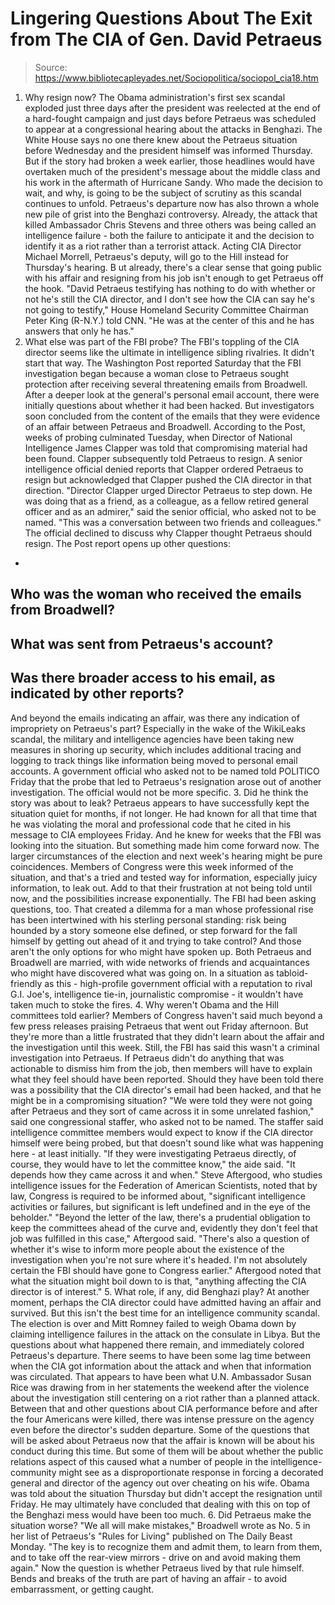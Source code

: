 # Lingering Questions About The Exit from The CIA of Gen. David Petraeus

> Source: https://www.bibliotecapleyades.net/Sociopolitica/sociopol_cia18.htm

1. Why resign now?
The Obama administration's first sex scandal exploded just three
days after the president was reelected at the end of a
hard-fought campaign and just days before Petraeus was scheduled
to appear at a congressional hearing about the attacks in
Benghazi.
The White House says no one there knew about the Petraeus
situation before Wednesday and the president himself was
informed Thursday.
But if the story had broken a week
earlier, those headlines would have overtaken much of the
president's message about the middle class and his work in the
aftermath of Hurricane Sandy.
Who made the decision to wait, and
why, is going to be the subject of scrutiny as this scandal
continues to unfold. Petraeus's departure now has also thrown a
whole new pile of grist into
the Benghazi controversy.
Already, the attack that killed
Ambassador Chris Stevens and three others was being called an
intelligence failure - both the failure to anticipate it and the
decision to identify it as a riot rather than a terrorist
attack.
Acting CIA Director Michael Morrell, Petraeus's deputy,
will go to the Hill instead for Thursday's hearing. B
ut already, there's a clear sense
that going public with his affair and resigning from his job
isn't enough to get Petraeus off the hook.
"David Petraeus testifying has
nothing to do with whether or not he's still the CIA
director, and I don't see how the CIA can say he's not going
to testify," House Homeland Security Committee Chairman
Peter King (R-N.Y.) told CNN.
"He was at the
center of this and he has answers that only he has."
2. What else was part of the FBI probe?
The FBI's toppling of the CIA director seems like the ultimate
in intelligence sibling rivalries. It didn't start that way.
The Washington Post reported Saturday that the FBI investigation
began because a woman close to Petraeus sought protection after
receiving several threatening emails from Broadwell.
After a deeper look at the general's
personal email account, there were initially questions about
whether it had been hacked.
But investigators soon concluded
from the content of the emails that they were evidence of an
affair between Petraeus and Broadwell. According to the Post,
weeks of probing culminated Tuesday, when Director of National
Intelligence James Clapper was told that compromising
material had been found.
Clapper subsequently told Petraeus
to resign.
A senior intelligence official denied reports that Clapper
ordered Petraeus to resign but acknowledged that Clapper pushed
the CIA director in that direction.
"Director Clapper urged Director Petraeus to step down. He was doing that as a friend, as a
colleague, as a fellow retired general officer and as an
admirer," said the senior official, who asked not to be
named.
"This was a
conversation between two friends and colleagues."
The official declined to discuss why
Clapper thought Petraeus should resign.
The Post report opens up other questions:
-
Who was the woman who
received the emails from Broadwell?
-
What was sent from
Petraeus's account?
-
Was there broader access to
his email, as indicated by other reports?
-
And beyond the emails
indicating an affair, was there any indication of
impropriety on Petraeus's part?
Especially in the wake of
the WikiLeaks scandal, the
military and intelligence agencies have been taking new measures
in shoring up security, which includes additional tracing and
logging to track things like information being moved to personal
email accounts.
A government official who asked not to be named told POLITICO
Friday that the probe that led to Petraeus's resignation arose
out of another investigation.
The official would not be more
specific.
3. Did he think the story was about to
leak?
Petraeus appears to have successfully kept the situation quiet
for months, if not longer.
He had known for all that time that
he was violating the moral and professional code that he cited
in his message to CIA employees Friday. And he knew for weeks
that the FBI was looking into the situation.
But something made him come forward now.
The larger circumstances of the election and next week's hearing
might be pure coincidences. Members of Congress were this week
informed of the situation, and that's a tried and tested way for
information, especially juicy information, to leak out. Add to
that their frustration at not being told until now, and the
possibilities increase exponentially.
The FBI had been asking questions, too. That created a dilemma
for a man whose professional rise has been intertwined with his
sterling personal standing: risk being hounded by a story
someone else defined, or step forward for the fall himself by
getting out ahead of it and trying to take control?
And those aren't the only options for who might have spoken up.
Both Petraeus and Broadwell are
married, with wide networks of friends and acquaintances who
might have discovered what was going on.
In a situation as tabloid-friendly
as this - high-profile government official with a reputation to
rival G.I. Joe's, intelligence tie-in, journalistic compromise -
it wouldn't have taken much to stoke the fires.
4. Why weren't Obama and the Hill
committees told earlier?
Members of Congress haven't said much beyond a few press
releases praising Petraeus that went out Friday afternoon. But
they're more than a little frustrated that they didn't learn
about the affair and the investigation until this week.
Still, the FBI has said this wasn't a criminal investigation
into Petraeus.
If Petraeus didn't do anything that
was actionable to dismiss him from the job, then members will
have to explain what they feel should have been reported.
Should they have been told there was
a possibility that the CIA director's email had been hacked, and
that he might be in a compromising situation?
"We were told they were not
going after Petraeus and they sort of came across it in some
unrelated fashion," said one congressional staffer, who
asked not to be named.
The staffer said intelligence
committee members would expect to know if the CIA director
himself were being probed, but that doesn't sound like what was
happening here - at least initially.
"If they were investigating Petraeus directly, of course, they would have to let the
committee know," the aide said. "It depends how they came
across it and when."
Steve Aftergood, who studies
intelligence issues for the Federation of American Scientists,
noted that by law, Congress is required to be informed about,
"significant
intelligence activities or failures, but significant is left
undefined and in the eye of the beholder."
"Beyond the letter of the law, there's a prudential
obligation to keep the committees ahead of the curve and,
evidently they don't feel that job was fulfilled in this
case," Aftergood said.
"There's also a
question of whether it's wise to inform more people about
the existence of the investigation when you're not sure
where it's headed. I'm not absolutely certain the FBI should
have gone to Congress earlier."
Aftergood noted that what the
situation might boil down to is that,
"anything
affecting the CIA director is of interest."
5. What role, if any, did Benghazi
play?
At another moment, perhaps the CIA director could have admitted
having an affair and survived.
But this isn't the best time for an intelligence community
scandal. The election is over and Mitt Romney failed to weigh
Obama down by claiming intelligence failures in the
attack on the consulate in Libya.
But the questions about what
happened there remain, and immediately colored Petraeus's
departure.
There seems to have been some lag time between when the CIA got
information about the attack and when that information was
circulated. That appears to have been what U.N. Ambassador
Susan Rice was drawing from in her statements the weekend
after the violence about the investigation still centering on a
riot rather than a planned attack.
Between that and other questions
about CIA performance before and after the four Americans were
killed, there was intense pressure on the agency even before the
director's sudden departure.
Some of the questions that will be asked about Petraeus now that
the affair is known will be about his conduct during this time.
But some of them will be about
whether the public relations aspect of this caused what a number
of people in the intelligence-community might see as a
disproportionate response in forcing a decorated general and
director of the agency out over cheating on his wife.
Obama was told about the situation Thursday but didn't accept
the resignation until Friday.
He may ultimately have concluded
that dealing with this on top of
the Benghazi mess would
have been too much.
6. Did Petraeus make the situation
worse?
"We all will make
mistakes," Broadwell wrote as No. 5 in her list of Petraeus's
"Rules
for Living" published on The Daily Beast Monday.
"The key is to
recognize them and admit them, to learn from them, and to
take off the rear-view mirrors - drive on and avoid making
them again."
Now the question is whether Petraeus
lived by that rule himself.
Bends and breaks of the truth are part of having an affair - to
avoid embarrassment, or getting caught.
